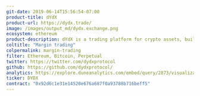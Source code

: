 ```yaml
---
git-date: 2019-06-14T15:56:54-07:00
product-title: dYdX
product-url: https://dydx.trade/
image: /images/output_md/dydx.exchange.png
ecosystem: ethereum
product-description: dYdX is a trading platform for crypto assets, built with open-source protocols, enabling decentralized margin trading. [dYdX - Decentralized Platform for Advanced Financial Products, interview with  Antonio Juliano](/dydx)
coltitle: "Margin trading"
colpermalink: margin-trading
filter: Ethereum, Bitcoin, Perpetual
twitter: https://twitter.com/dydxprotocol
github: https://github.com/dydxprotocol/
analytics: https://explore.duneanalytics.com/embed/query/2873/visualization/5534?api_key=ZcYHEmH4ZQrNEKcN22tNrTn2HvYl8tNFUjVwh7WG
ticker: DYDX
contract: "0x92d6c1e31e14520e676a687f0a93788b716beff5"
---
```

